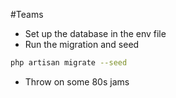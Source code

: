 #Teams

- Set up the database in the env file
- Run the migration and seed
```bash
php artisan migrate --seed 
```
- Throw on some 80s jams
